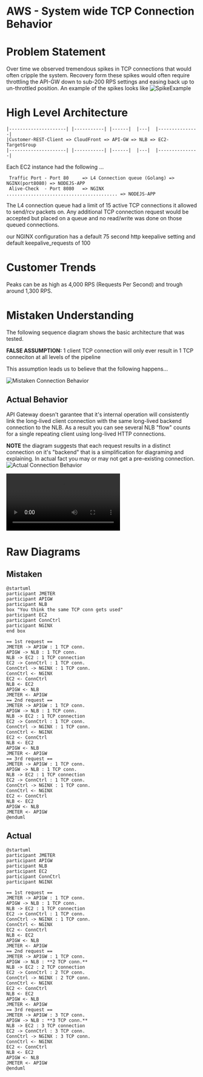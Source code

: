 # AWS - System wide TCP Connection Behavior

# Problem Statement
Over time we observed tremendous spikes in TCP connections that would often cripple the system. Recovery form these spikes would often require throttling the API-GW down to sub-200 RPS settings and easing back up to un-throttled position. An example of the spikes looks like  ![SpikeExample](./ConnectionSpikeExample.jpg)

# High Level Architecture

```
|---------------------| |-----------| |------|  |---|  |---------------|
|Customer-REST-Client => CloudFront => API-GW => NLB => EC2-TargetGroup
|---------------------| |-----------| |------|  |---|  |---------------|
```
Each EC2 instance had the following ...
```
 Traffic Port - Port 80     => L4 Connection queue (Golang) => NGINX(port8080) => NODEJS-APP
 Alive-Check  - Port 8080   => NGINX ......................................... => NODEJS-APP
```
The L4 connection queue had a limit of 15 active TCP connections it allowed to send/rcv packets on. Any additional TCP connection request would be accepted but placed on a queue and no read/write was done on those queued connections. 

our NGINX configuration has a default 75 second http keepalive setting and default keepalive_requests of 100

# Customer Trends
Peaks can be as high as 4,000 RPS (Requests Per Second) and trough around 1,300 RPS. 

# Mistaken Understanding
The following sequence diagram shows the basic architecture that was tested. 

__FALSE ASSUMPTION:__ 1 client TCP connection will only ever result in 1 TCP conneciton at all levels of the pipeline

This assumption leads us to believe that the following happens...

![Mistaken Connection Behavior](./mistaken.png)


## Actual Behavior

API Gateway doesn't garantee that it's internal operation will consistently link the long-lived client connection with the same long-lived backend connection to the NLB. As a result you can see several NLB "flow" counts for a single repeating client using long-lived HTTP connections.

__NOTE__ the diagram suggests that each request results in a distinct connection on it's "backend" that is a simplification for diagraming and explaining. In actual fact you may or may not get a pre-existing connection. 
![Actual Connection Behavior](./actual.png)

![Video Of Connection Behavior](./connection-behavior.mp4)



# Raw Diagrams

## Mistaken
```
@startuml
participant JMETER
participant APIGW
participant NLB
box "You think the same TCP conn gets used"
participant EC2
participant ConnCtrl
participant NGINX
end box

== 1st request ==
JMETER -> APIGW : 1 TCP conn.
APIGW -> NLB : 1 TCP conn.
NLB -> EC2 : 1 TCP connection
EC2 -> ConnCtrl : 1 TCP conn.
ConnCtrl -> NGINX : 1 TCP conn.
ConnCtrl <- NGINX
EC2 <- ConnCtrl
NLB <- EC2
APIGW <- NLB
JMETER <- APIGW
== 2nd request ==
JMETER -> APIGW : 1 TCP conn.
APIGW -> NLB : 1 TCP conn.
NLB -> EC2 : 1 TCP connection
EC2 -> ConnCtrl : 1 TCP conn.
ConnCtrl -> NGINX : 1 TCP conn.
ConnCtrl <- NGINX
EC2 <- ConnCtrl
NLB <- EC2
APIGW <- NLB
JMETER <- APIGW
== 3rd request ==
JMETER -> APIGW : 1 TCP conn.
APIGW -> NLB : 1 TCP conn.
NLB -> EC2 : 1 TCP connection
EC2 -> ConnCtrl : 1 TCP conn.
ConnCtrl -> NGINX : 1 TCP conn.
ConnCtrl <- NGINX
EC2 <- ConnCtrl
NLB <- EC2
APIGW <- NLB
JMETER <- APIGW
@enduml
```

## Actual
```
@startuml
participant JMETER
participant APIGW
participant NLB
participant EC2
participant ConnCtrl
participant NGINX

== 1st request ==
JMETER -> APIGW : 1 TCP conn.
APIGW -> NLB : 1 TCP conn.
NLB -> EC2 : 1 TCP connection
EC2 -> ConnCtrl : 1 TCP conn.
ConnCtrl -> NGINX : 1 TCP conn.
ConnCtrl <- NGINX
EC2 <- ConnCtrl
NLB <- EC2
APIGW <- NLB
JMETER <- APIGW
== 2nd request ==
JMETER -> APIGW : 1 TCP conn.
APIGW -> NLB : **2 TCP conn.**
NLB -> EC2 : 2 TCP connection
EC2 -> ConnCtrl : 2 TCP conn.
ConnCtrl -> NGINX : 2 TCP conn.
ConnCtrl <- NGINX
EC2 <- ConnCtrl
NLB <- EC2
APIGW <- NLB
JMETER <- APIGW
== 3rd request ==
JMETER -> APIGW : 3 TCP conn.
APIGW -> NLB : **3 TCP conn.**
NLB -> EC2 : 3 TCP connection
EC2 -> ConnCtrl : 3 TCP conn.
ConnCtrl -> NGINX : 3 TCP conn.
ConnCtrl <- NGINX
EC2 <- ConnCtrl
NLB <- EC2
APIGW <- NLB
JMETER <- APIGW
@enduml
```
